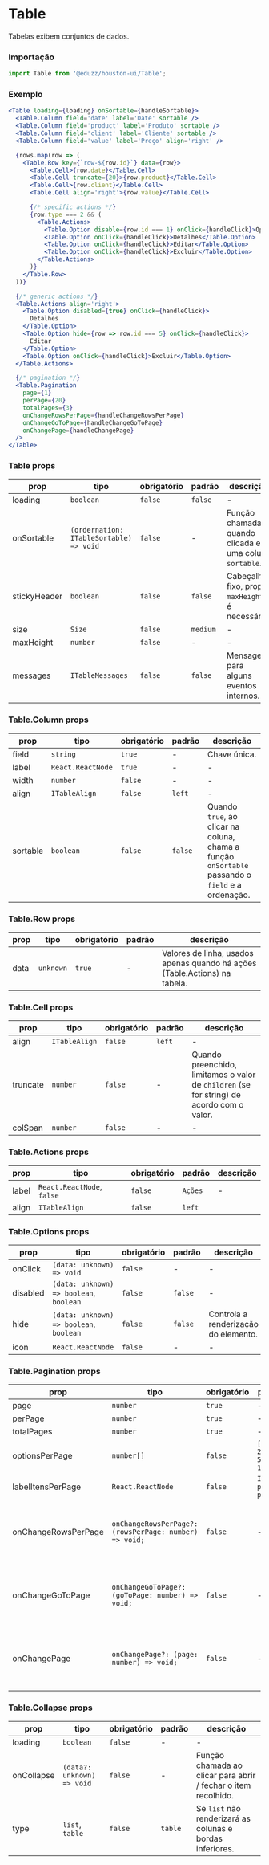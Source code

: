 # Table

Tabelas exibem conjuntos de dados.

### Importação

```js
import Table from '@eduzz/houston-ui/Table';
```

### Exemplo

```jsx
<Table loading={loading} onSortable={handleSortable}>
  <Table.Column field='date' label='Date' sortable />
  <Table.Column field='product' label='Produto' sortable />
  <Table.Column field='client' label='Cliente' sortable />
  <Table.Column field='value' label='Preço' align='right' />

  {rows.map(row => (
    <Table.Row key={`row-${row.id}`} data={row}>
      <Table.Cell>{row.date}</Table.Cell>
      <Table.Cell truncate={20}>{row.product}</Table.Cell>
      <Table.Cell>{row.client}</Table.Cell>
      <Table.Cell align='right'>{row.value}</Table.Cell>

      {/* specific actions */}
      {row.type === 2 && (
        <Table.Actions>
          <Table.Option disable={row.id === 1} onClick={handleClick}>Opção diferenciada</Table.Option>
          <Table.Option onClick={handleClick}>Detalhes</Table.Option>
          <Table.Option onClick={handleClick}>Editar</Table.Option>
          <Table.Option onClick={handleClick}>Excluir</Table.Option>
        </Table.Actions>
      )}
    </Table.Row>
  ))}

  {/* generic actions */}
  <Table.Actions align='right'>
    <Table.Option disabled={true} onClick={handleClick}>
      Detalhes
    </Table.Option>
    <Table.Option hide={row => row.id === 5} onClick={handleClick}>
      Editar
    </Table.Option>
    <Table.Option onClick={handleClick}>Excluir</Table.Option>
  </Table.Actions>

  {/* pagination */}
  <Table.Pagination
    page={1}
    perPage={20}
    totalPages={3}
    onChangeRowsPerPage={handleChangeRowsPerPage}
    onChangeGoToPage={handleChangeGoToPage}
    onChangePage={handleChangePage}
  />
</Table>
```

### Table props

| prop         | tipo                                    | obrigatório | padrão   | descrição                                               |
|--------------|-----------------------------------------|-------------|----------|---------------------------------------------------------|
| loading      | `boolean`                               | `false`     | `false`  | -                                                       |
| onSortable   | `(ordernation: ITableSortable) => void` | `false`     | -        | Função chamada quando clicada em uma coluna `sortable`. |
| stickyHeader | `boolean`                               | `false`     | `false`  | Cabeçalho fixo, prop `maxHeight`) é necessário.         |
| size         | `Size`                                  | `false`     | `medium` | -                                                       |
| maxHeight    | `number`                                | `false`     | -        | -                                                       |
| messages     | `ITableMessages`                        | `false`     | `false`  | Mensagens para alguns eventos internos.                 |


### Table.Column props

| prop     | tipo              | obrigatório | padrão  | descrição                                                                                         |
|----------|-------------------|-------------|---------|---------------------------------------------------------------------------------------------------|
| field    | `string`          | `true`      | -       | Chave única.                                                                                      |
| label    | `React.ReactNode` | `true`      | -       | -                                                                                                 |
| width    | `number`          | `false`     | -       | -                                                                                                 |
| align    | `ITableAlign`     | `false`     | `left`  | -                                                                                                 |
| sortable | `boolean`         | `false`     | `false` | Quando `true`, ao clicar na coluna, chama a função` onSortable` passando o `field` e a ordenação. |


### Table.Row props

| prop | tipo      | obrigatório | padrão | descrição                                                                    |
|------|-----------|-------------|--------|------------------------------------------------------------------------------|
| data | `unknown` | `true`      | -      | Valores de linha, usados ​​apenas quando há ações (Table.Actions) na tabela. |


### Table.Cell props

| prop     | tipo          | obrigatório | padrão | descrição                                                                                 |
|----------|---------------|-------------|--------|-------------------------------------------------------------------------------------------|
| align    | `ITableAlign` | `false`     | `left` | -                                                                                         |
| truncate | `number`      | `false`     | -      | Quando preenchido, limitamos o valor de `children` (se for string) de acordo com o valor. |
| colSpan  | `number`      | `false`     | -      | -                                                                                         |


### Table.Actions props

| prop  | tipo                       | obrigatório | padrão  | descrição |
|-------|----------------------------|-------------|---------|-----------|
| label | `React.ReactNode`, `false` | `false`     | `Ações` | -         |
| align | `ITableAlign`              | `false`     | `left`  |           |


### Table.Options props

| prop     | tipo                                    | obrigatório | padrão  | descrição                            |
|----------|-----------------------------------------|-------------|---------|--------------------------------------|
| onClick  | `(data: unknown) => void`               | `false`     | -       | -                                    |
| disabled | `(data: unknown) => boolean`, `boolean` | `false`     | `false` | -                                    |
| hide     | `(data: unknown) => boolean`, `boolean` | `false`     | `false` | Controla a renderização do elemento. |
| icon     | `React.ReactNode`                       | `false`     | -       | -                                    |


### Table.Pagination props

| prop                | tipo                                                   | obrigatório | padrão                  | descrição                                             |
|---------------------|--------------------------------------------------------|-------------|-------------------------|-------------------------------------------------------|
| page                | `number`                                               | `true`      | -                       | -                                                     |
| perPage             | `number`                                               | `true`      | -                       | -                                                     |
| totalPages          | `number`                                               | `true`      | -                       | -                                                     |
| optionsPerPage      | `number[]`                                             | `false`     | `[15, 25, 35, 50, 100]` | -                                                     |
| labelItensPerPage   | `React.ReactNode`                                      | `false`     | `Itens por página:`     | -                                                     |
| onChangeRowsPerPage | `onChangeRowsPerPage?: (rowsPerPage: number) => void;` | `false`     | -                       | Se a prop não existir, o componente não será exibido. |
| onChangeGoToPage    | `onChangeGoToPage?: (goToPage: number) => void;`       | `false`     | -                       | Se a prop não existir, o componente não será exibido. |
| onChangePage        | `onChangePage?: (page: number) => void;`               | `false`     | -                       | Se a prop não existir, o componente não será exibido. |


### Table.Collapse props

| prop       | tipo                       | obrigatório | padrão  | descrição                                                      |
|------------|----------------------------|-------------|---------|----------------------------------------------------------------|
| loading    | `boolean`                  | `false`     | -       | -                                                              |
| onCollapse | `(data?: unknown) => void` | `false`     | -       | Função chamada ao clicar para abrir / fechar o item recolhido. |
| type       | `list`, `table`            | `false`     | `table` | Se `list` não renderizará as colunas e bordas inferiores.      |
